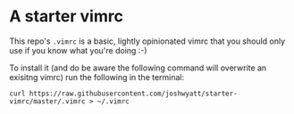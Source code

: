 # A starter vimrc

This repo's `.vimrc` is a basic, lightly opinionated vimrc that you should only use if you know what you're doing :-)

To install it (and do be aware the following command will overwrite an exisitng vimrc) run the following in the terminal:

```
curl https://raw.githubusercontent.com/joshwyatt/starter-vimrc/master/.vimrc > ~/.vimrc
```

